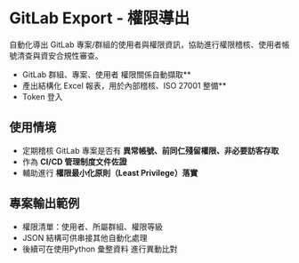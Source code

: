 #  GitLab Export - 權限導出

自動化導出 GitLab 專案/群組的使用者與權限資訊，協助進行權限稽核、使用者帳號清查與資安合規性審查。

- GitLab 群組、專案、使用者 權限關係自動擷取**
- 產出結構化 Excel 報表，用於內部稽核、ISO 27001 整備**
- Token 登入


## 使用情境

- 定期稽核 GitLab 專案是否有 **異常帳號、前同仁殘留權限、非必要訪客存取**
- 作為 **CI/CD 管理制度文件佐證**
- 輔助進行 **權限最小化原則（Least Privilege）落實**

## 專案輸出範例

- 權限清單：使用者、所屬群組、權限等級
- JSON 結構可供串接其他自動化處理
- 後續可在使用Python 彙整資料 進行異動比對

